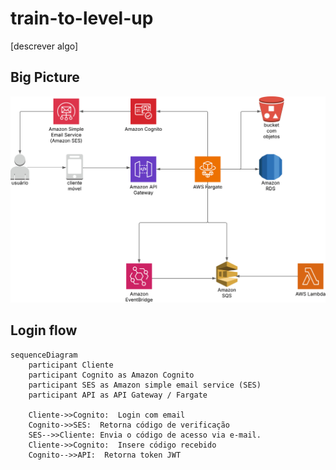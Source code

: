 # train-to-level-up

[descrever algo]

## Big Picture

![fluxo](/train%20to%20level%20up.jpeg)

## Login flow

```mermaid
sequenceDiagram
    participant Cliente
    participant Cognito as Amazon Cognito
    participant SES as Amazon simple email service (SES)
    participant API as API Gateway / Fargate

    Cliente->>Cognito:  Login com email
    Cognito->>SES:  Retorna código de verificação
    SES-->>Cliente: Envia o código de acesso via e-mail.
    Cliente->>Cognito:  Insere código recebido
    Cognito-->>API:  Retorna token JWT
```
